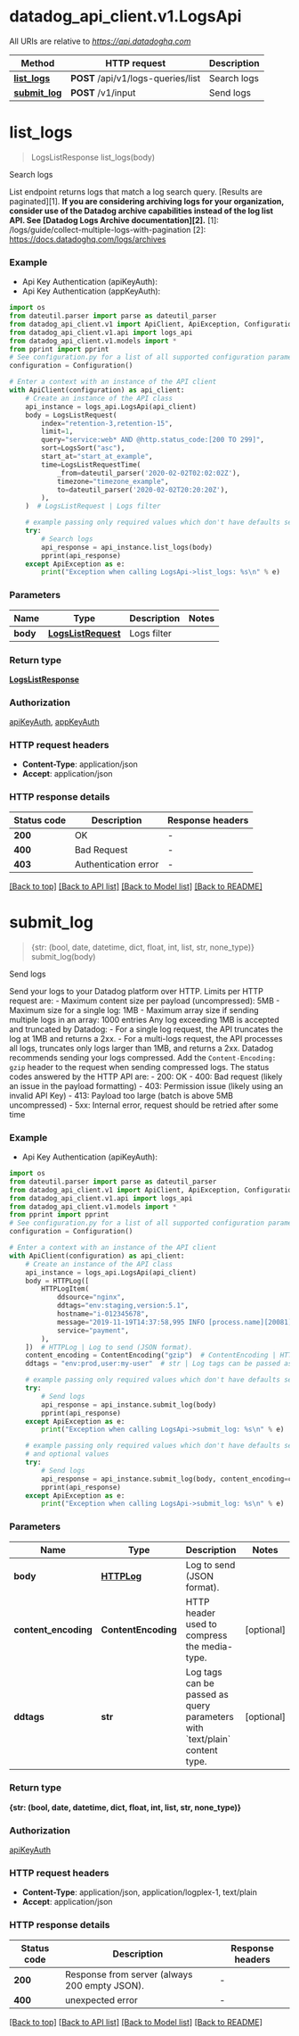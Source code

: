 # datadog_api_client.v1.LogsApi

All URIs are relative to *https://api.datadoghq.com*

Method | HTTP request | Description
------------- | ------------- | -------------
[**list_logs**](LogsApi.md#list_logs) | **POST** /api/v1/logs-queries/list | Search logs
[**submit_log**](LogsApi.md#submit_log) | **POST** /v1/input | Send logs


# **list_logs**
> LogsListResponse list_logs(body)

Search logs

List endpoint returns logs that match a log search query. [Results are paginated][1].  **If you are considering archiving logs for your organization, consider use of the Datadog archive capabilities instead of the log list API. See [Datadog Logs Archive documentation][2].**  [1]: /logs/guide/collect-multiple-logs-with-pagination [2]: https://docs.datadoghq.com/logs/archives

### Example

* Api Key Authentication (apiKeyAuth):
* Api Key Authentication (appKeyAuth):
```python
import os
from dateutil.parser import parse as dateutil_parser
from datadog_api_client.v1 import ApiClient, ApiException, Configuration
from datadog_api_client.v1.api import logs_api
from datadog_api_client.v1.models import *
from pprint import pprint
# See configuration.py for a list of all supported configuration parameters.
configuration = Configuration()

# Enter a context with an instance of the API client
with ApiClient(configuration) as api_client:
    # Create an instance of the API class
    api_instance = logs_api.LogsApi(api_client)
    body = LogsListRequest(
        index="retention-3,retention-15",
        limit=1,
        query="service:web* AND @http.status_code:[200 TO 299]",
        sort=LogsSort("asc"),
        start_at="start_at_example",
        time=LogsListRequestTime(
            _from=dateutil_parser('2020-02-02T02:02:02Z'),
            timezone="timezone_example",
            to=dateutil_parser('2020-02-02T20:20:20Z'),
        ),
    )  # LogsListRequest | Logs filter

    # example passing only required values which don't have defaults set
    try:
        # Search logs
        api_response = api_instance.list_logs(body)
        pprint(api_response)
    except ApiException as e:
        print("Exception when calling LogsApi->list_logs: %s\n" % e)
```


### Parameters

Name | Type | Description  | Notes
------------- | ------------- | ------------- | -------------
 **body** | [**LogsListRequest**](LogsListRequest.md)| Logs filter |

### Return type

[**LogsListResponse**](LogsListResponse.md)

### Authorization

[apiKeyAuth](README.md#apiKeyAuth), [appKeyAuth](README.md#appKeyAuth)

### HTTP request headers

 - **Content-Type**: application/json
 - **Accept**: application/json


### HTTP response details
| Status code | Description | Response headers |
|-------------|-------------|------------------|
**200** | OK |  -  |
**400** | Bad Request |  -  |
**403** | Authentication error |  -  |

[[Back to top]](#) [[Back to API list]](README.md#documentation-for-api-endpoints) [[Back to Model list]](README.md#documentation-for-models) [[Back to README]](README.md)

# **submit_log**
> {str: (bool, date, datetime, dict, float, int, list, str, none_type)} submit_log(body)

Send logs

Send your logs to your Datadog platform over HTTP. Limits per HTTP request are:  - Maximum content size per payload (uncompressed): 5MB - Maximum size for a single log: 1MB - Maximum array size if sending multiple logs in an array: 1000 entries  Any log exceeding 1MB is accepted and truncated by Datadog: - For a single log request, the API truncates the log at 1MB and returns a 2xx. - For a multi-logs request, the API processes all logs, truncates only logs larger than 1MB, and returns a 2xx.  Datadog recommends sending your logs compressed. Add the `Content-Encoding: gzip` header to the request when sending compressed logs.  The status codes answered by the HTTP API are: - 200: OK - 400: Bad request (likely an issue in the payload formatting) - 403: Permission issue (likely using an invalid API Key) - 413: Payload too large (batch is above 5MB uncompressed) - 5xx: Internal error, request should be retried after some time

### Example

* Api Key Authentication (apiKeyAuth):
```python
import os
from dateutil.parser import parse as dateutil_parser
from datadog_api_client.v1 import ApiClient, ApiException, Configuration
from datadog_api_client.v1.api import logs_api
from datadog_api_client.v1.models import *
from pprint import pprint
# See configuration.py for a list of all supported configuration parameters.
configuration = Configuration()

# Enter a context with an instance of the API client
with ApiClient(configuration) as api_client:
    # Create an instance of the API class
    api_instance = logs_api.LogsApi(api_client)
    body = HTTPLog([
        HTTPLogItem(
            ddsource="nginx",
            ddtags="env:staging,version:5.1",
            hostname="i-012345678",
            message="2019-11-19T14:37:58,995 INFO [process.name][20081] Hello World",
            service="payment",
        ),
    ])  # HTTPLog | Log to send (JSON format).
    content_encoding = ContentEncoding("gzip")  # ContentEncoding | HTTP header used to compress the media-type. (optional)
    ddtags = "env:prod,user:my-user"  # str | Log tags can be passed as query parameters with `text/plain` content type. (optional)

    # example passing only required values which don't have defaults set
    try:
        # Send logs
        api_response = api_instance.submit_log(body)
        pprint(api_response)
    except ApiException as e:
        print("Exception when calling LogsApi->submit_log: %s\n" % e)

    # example passing only required values which don't have defaults set
    # and optional values
    try:
        # Send logs
        api_response = api_instance.submit_log(body, content_encoding=content_encoding, ddtags=ddtags)
        pprint(api_response)
    except ApiException as e:
        print("Exception when calling LogsApi->submit_log: %s\n" % e)
```


### Parameters

Name | Type | Description  | Notes
------------- | ------------- | ------------- | -------------
 **body** | [**HTTPLog**](HTTPLog.md)| Log to send (JSON format). |
 **content_encoding** | **ContentEncoding**| HTTP header used to compress the media-type. | [optional]
 **ddtags** | **str**| Log tags can be passed as query parameters with &#x60;text/plain&#x60; content type. | [optional]

### Return type

**{str: (bool, date, datetime, dict, float, int, list, str, none_type)}**

### Authorization

[apiKeyAuth](README.md#apiKeyAuth)

### HTTP request headers

 - **Content-Type**: application/json, application/logplex-1, text/plain
 - **Accept**: application/json


### HTTP response details
| Status code | Description | Response headers |
|-------------|-------------|------------------|
**200** | Response from server (always 200 empty JSON). |  -  |
**400** | unexpected error |  -  |

[[Back to top]](#) [[Back to API list]](README.md#documentation-for-api-endpoints) [[Back to Model list]](README.md#documentation-for-models) [[Back to README]](README.md)

